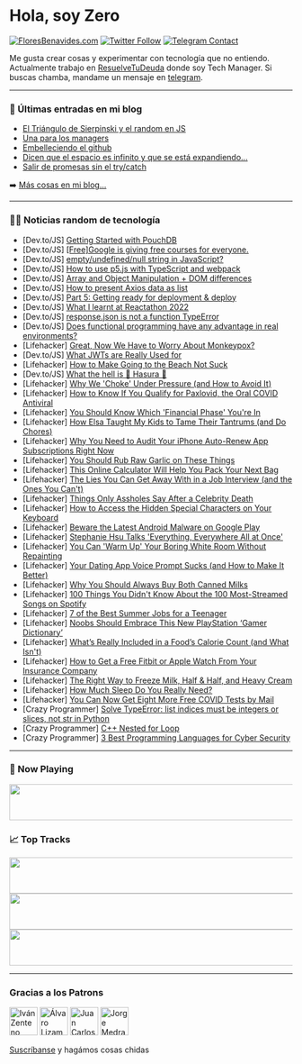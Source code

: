 # Hola, soy Zero

[![FloresBenavides.com](https://img.shields.io/website?down_message=oops&label=MiBlog&style=for-the-badge&up_message=online&url=https%3A%2F%2Ffloresbenavides.com)](https://floresbenavides.com) [![Twitter Follow](https://img.shields.io/twitter/follow/ZeroDragon?color=%231DA1F2&label=Follow&logo=twitter&logoColor=ffffff&style=for-the-badge)](https://twitter.com/zerodragon) [![Telegram Contact](https://img.shields.io/badge/escr%C3%ADbeme-ZeroDragon-%2326A5E4?style=for-the-badge&logo=telegram)](https://t.me/zerodragon)

Me gusta crear cosas y experimentar con tecnología que no entiendo.
Actualmente trabajo en [ResuelveTuDeuda](http://github.com/resuelve) donde soy Tech Manager.
Si buscas chamba, mandame un mensaje en [telegram](https://t.me/zerodragon).

---

### 📕 Últimas entradas en mi blog
<!-- BLOG-POST-LIST:START -->
- [El Triángulo de Sierpinski y el random en JS](https://floresbenavides.com/el-triangulo-de-sierpinski-y-el-random-en-js/)
- [Una para los managers](https://floresbenavides.com/una-para-los-managers/)
- [Embelleciendo el github](https://floresbenavides.com/embelleciendo-el-github/)
- [Dicen que el espacio es infinito y que se está expandiendo…](https://floresbenavides.com/dicen-que-el-espacio-es-infinito-y-que-se-esta-expandiendo/)
- [Salir de promesas sin el try/catch](https://floresbenavides.com/salir-de-promesas-sin-el-try-catch/)
<!-- BLOG-POST-LIST:END -->

➡️ [Más cosas en mi blog...](https://floresbenavides.com)

---

### 👨‍💻 Noticias random de tecnología
<!-- TECH-POSTS:START -->
- [Dev.to/JS] [Getting Started with PouchDB](https://dev.to/imkarthikeyan/getting-started-with-pouchdb-541k)
- [Dev.to/JS] [[Free]Google is giving free courses for everyone.](https://dev.to/pramit_marattha/freegoogle-is-giving-free-courses-for-everyone-1f1o)
- [Dev.to/JS] [empty/undefined/null string in JavaScript?](https://dev.to/gbarreradev/emptyundefinednull-string-in-javascript-443)
- [Dev.to/JS] [How to use p5.js with TypeScript and webpack](https://dev.to/tendonnman/how-to-use-p5js-with-typescript-and-webpack-57ae)
- [Dev.to/JS] [Array and Object Manipulation + DOM differences](https://dev.to/sberdup/array-and-object-manipulation-dom-differences-2ijf)
- [Dev.to/JS] [How to present Axios data as list](https://dev.to/agentggg/how-to-present-axios-data-as-list-3l3c)
- [Dev.to/JS] [Part 5: Getting ready for deployment &amp; deploy](https://dev.to/evertvdw/part-5-getting-ready-for-deployment-deploy-346o)
- [Dev.to/JS] [What I learnt at Reactathon 2022](https://dev.to/shrutikapoor08/what-i-learnt-at-reactathon-2022-3e3a)
- [Dev.to/JS] [response.json is not a function TypeError](https://dev.to/aishanipach/responsejson-is-not-a-function-typeerror-3g3p)
- [Dev.to/JS] [Does functional programming have any advantage in real environments?](https://dev.to/alesbe/does-functional-programming-have-any-advantage-in-real-environments-3dek)
- [Lifehacker] [Great, Now We Have to Worry About Monkeypox?](https://lifehacker.com/great-now-we-have-to-worry-about-monkeypox-1848945600)
- [Dev.to/JS] [What JWTs are Really Used for](https://dev.to/j4rola/what-jwts-are-really-used-for-i4k)
- [Lifehacker] [How to Make Going to the Beach Not Suck](https://lifehacker.com/how-to-make-going-to-the-beach-not-suck-1848944545)
- [Dev.to/JS] [What the hell is 👿 Hasura 👿](https://dev.to/i_am_onkar/what-the-hell-is-hasura-466)
- [Lifehacker] [Why We &#39;Choke&#39; Under Pressure &lpar;and How to Avoid It&rpar;](https://lifehacker.com/why-we-choke-under-pressure-and-how-to-avoid-it-1848943365)
- [Lifehacker] [How to Know If You Qualify for Paxlovid, the Oral COVID Antiviral](https://lifehacker.com/how-to-know-if-you-qualify-for-paxlovid-the-oral-covid-1848944146)
- [Lifehacker] [You Should Know Which &#39;Financial Phase&#39; You&#39;re In](https://lifehacker.com/you-should-know-which-financial-phase-youre-in-1848943305)
- [Lifehacker] [How Elsa Taught My Kids to Tame Their Tantrums &lpar;and Do Chores&rpar;](https://lifehacker.com/how-elsa-taught-my-kids-to-tame-their-tantrums-and-do-1848942467)
- [Lifehacker] [Why You Need to Audit Your iPhone Auto-Renew App Subscriptions Right Now](https://lifehacker.com/why-you-need-to-audit-your-iphone-auto-renew-app-subscr-1848942555)
- [Lifehacker] [You Should Rub Raw Garlic on These Things](https://lifehacker.com/you-should-rub-raw-garlic-on-these-things-1848943412)
- [Lifehacker] [This Online Calculator Will Help You Pack Your Next Bag](https://lifehacker.com/this-online-calculator-will-help-you-pack-your-next-bag-1848939238)
- [Lifehacker] [The Lies You Can Get Away With in a Job Interview &lpar;and the Ones You Can&#39;t&rpar;](https://lifehacker.com/the-lies-you-can-get-away-with-in-a-job-interview-and-1848942843)
- [Lifehacker] [Things Only Assholes Say After a Celebrity Death](https://lifehacker.com/things-only-assholes-say-after-a-celebrity-death-1848938918)
- [Lifehacker] [How to Access the Hidden Special Characters on Your Keyboard](https://lifehacker.com/how-to-access-the-hidden-special-characters-on-your-key-1848929877)
- [Lifehacker] [Beware the Latest Android Malware on Google Play](https://lifehacker.com/beware-the-latest-android-malware-on-google-play-1848939703)
- [Lifehacker] [Stephanie Hsu Talks &#39;Everything, Everywhere All at Once&#39;](https://lifehacker.com/stephanie-hsu-talks-everything-everywhere-all-at-once-1848942058)
- [Lifehacker] [You Can &#39;Warm Up&#39; Your Boring White Room Without Repainting](https://lifehacker.com/you-can-warm-up-your-boring-white-room-without-repainti-1848937908)
- [Lifehacker] [Your Dating App Voice Prompt Sucks &lpar;and How to Make It Better&rpar;](https://lifehacker.com/your-dating-app-voice-prompt-sucks-and-how-to-make-it-1848939137)
- [Lifehacker] [Why You Should Always Buy Both Canned Milks](https://lifehacker.com/why-you-should-always-buy-both-canned-milks-1848938774)
- [Lifehacker] [100 Things You Didn&#39;t Know About the 100 Most-Streamed Songs on Spotify](https://lifehacker.com/100-things-you-didnt-know-about-the-100-most-streamed-s-1848908623)
- [Lifehacker] [7 of the Best Summer Jobs for a Teenager](https://lifehacker.com/7-of-the-best-summer-jobs-for-a-teenager-1848939253)
- [Lifehacker] [Noobs Should Embrace This New PlayStation ‘Gamer Dictionary’](https://lifehacker.com/noobs-should-embrace-this-new-playstation-gamer-dictio-1848938731)
- [Lifehacker] [What’s Really Included in a Food’s Calorie Count &lpar;and What Isn&#39;t&rpar;](https://lifehacker.com/what-s-really-included-in-a-food-s-calorie-count-and-w-1848938626)
- [Lifehacker] [How to Get a Free Fitbit or Apple Watch From Your Insurance Company](https://lifehacker.com/how-to-get-a-free-fitbit-or-apple-watch-from-your-insur-1848937750)
- [Lifehacker] [The Right Way to Freeze Milk, Half &amp; Half, and Heavy Cream](https://lifehacker.com/the-right-way-to-freeze-milk-half-half-and-heavy-cr-1848938121)
- [Lifehacker] [How Much Sleep Do You Really Need?](https://lifehacker.com/how-much-sleep-do-you-really-need-1848933245)
- [Lifehacker] [You Can Now Get Eight More Free COVID Tests by Mail](https://lifehacker.com/you-can-now-get-eight-more-free-covid-tests-by-mail-1848937728)
- [Crazy Programmer] [Solve TypeError: list indices must be integers or slices, not str in Python](https://www.thecrazyprogrammer.com/2022/05/list-indices-must-be-integers-or-slices-not-str.html)
- [Crazy Programmer] [C++ Nested for Loop](https://www.thecrazyprogrammer.com/2022/05/c-nested-for-loop.html)
- [Crazy Programmer] [3 Best Programming Languages for Cyber Security](https://www.thecrazyprogrammer.com/2022/04/programming-languages-for-cyber-security.html)<!-- TECH-POSTS:END -->

---

### 🎵 Now Playing
<a href="https://spotify-now-playing-dun.vercel.app/now-playing?open"><img src="https://spotify-now-playing-dun.vercel.app/now-playing" width="540" height="64"></a>

### 📈 Top Tracks
<a href="https://spotify-now-playing-dun.vercel.app/top-tracks?i=1&open"><img src="https://spotify-now-playing-dun.vercel.app/top-tracks?i=1" width="540" height="64"></a>
<a href="https://spotify-now-playing-dun.vercel.app/top-tracks?i=2&open"><img src="https://spotify-now-playing-dun.vercel.app/top-tracks?i=2" width="540" height="64"></a>
<a href="https://spotify-now-playing-dun.vercel.app/top-tracks?i=3&open"><img src="https://spotify-now-playing-dun.vercel.app/top-tracks?i=3" width="540" height="64"></a>

---

### Gracias a los Patrons
[<img src="https://avatars.githubusercontent.com/u/243380?v=4" alt="Iván Zenteno" width="50px">](https://github.com/k001) [<img src="https://avatars.githubusercontent.com/u/19955639?v=4" alt="Álvaro Lizama" width="50px">](https://github.com/alvarolizama) [<img src="https://avatars.githubusercontent.com/u/2718753?v=4" alt="Juan Carlos Ruiz" width="50px">](https://github.com/JuanCrg90) [<img src="https://avatars.githubusercontent.com/u/37025?v=4" alt="Jorge Medrano" width="50px">](https://github.com/h1pp1e) 

[Suscríbanse](https://www.patreon.com/zerodragon) y hagámos cosas chidas
